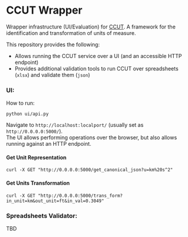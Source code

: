 # CCUT Wrapper
Wrapper infrastructure (UI/Evaluation) for [CCUT](https://github.com/basels/ccut/). A framework for the identification and transformation of units of measure.

This repository provides the following:
* Allows running the CCUT service over a UI (and an accessible HTTP endpoint)
* Provides additional validation tools to run CCUT over spreadsheets (`xlsx`) and validate them (`json`)


### UI:
How to run:
```
python ui/api.py
```
Navigate to `http://localhost:localport/` (usually set as `http://0.0.0.0:5000/`).<br />
The UI allows performing operations over the browser, but also allows running against an HTTP endpoint.
#### Get Unit Representation
```
curl -X GET "http://0.0.0.0:5000/get_canonical_json?u=km%20s^2"
```
#### Get Units Transformation
```
curl -X GET "http://0.0.0.0:5000/trans_form?in_unit=km&out_unit=ft&in_val=0.3049"
```

### Spreadsheets Validator:
TBD